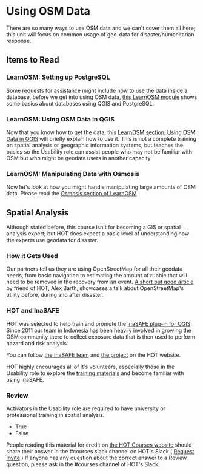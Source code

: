 # Using OSM Data

There are so many ways to use OSM data and we can't cover them all here; this unit will focus on common usage of geo-data for disaster/humanitarian response.

## Items to Read

### LearnOSM: Setting up PostgreSQL

Some requests for assistance might include how to use the data inside a database, before we get into using OSM data, [this LearnOSM module](https://learnosm.org/en/osm-data/postgresql/) shows some basics about databases using QGIS and PostgreSQL.

### LearnOSM: Using OSM Data in QGIS

Now that you know how to get the data, this [LearnOSM section, Using OSM Data in QGIS](http://learnosm.org/en/osm-data/osm-in-qgis/) will briefly explain how to use it. This is not a complete training on spatial analysis or geographic information systems, but teaches the basics so the Usability role can assist people who may not be familiar with OSM but who might be geodata users in another capacity.

### LearnOSM: Manipulating Data with Osmosis

Now let's look at how you might handle manipulating large amounts of OSM data. Please read the [Osmosis section of LearnOSM](http://learnosm.org/en/osm-data/osmosis/)

## Spatial Analysis

Although stated before, this course isn't for becoming a GIS or spatial analysis expert; but HOT does expect a basic level of understanding how the experts use geodata for disaster.

### How it Gets Used

Our partners tell us they are using OpenStreetMap for all their geodata needs, from basic navigation to estimating the amount of rubble that will need to be removed in the recovery from an event. [A short but good article](http://mediashift.org/idealab/2012/09/crisis-mapping-with-openstreetmap-a-big-focus-at-tokyo-conference250/) by friend of HOT, Alex Barth, showcases a talk about OpenStreetMap's utility before, during and after disaster.

### HOT and InaSAFE

HOT was selected to help train and promote the [InaSAFE plug-in for QGIS](http://inasafe.org/en/). Since 2011 our team in Indonesia has been heavily involved in growing the OSM community there to collect exposure data that is then used to perform hazard and risk analysis.

You can follow [the InaSAFE team](http://hotosm.org/projects/indonesia-0) and [the project](http://hotosm.org/projects/inasafe) on the HOT website.

HOT highly encourages all of it's volunteers, especially those in the Usability role to explore the [training materials](http://inasafe.org/en/training/index.html) and become familiar with using InaSAFE.

### Review

Activators in the Usability role are required to have university or professional training in spatial analysis.

* True
* False

People reading this material for credit on [the HOT Courses website](http://courses.hotosm.org/) should share their answer in the \#courses slack channel on HOT's Slack \( [Request Invite](http://slack.hotosm.org) \) If anyone has any question about the correct answer to a Review question, please ask in the \#courses channel of HOT's Slack.

